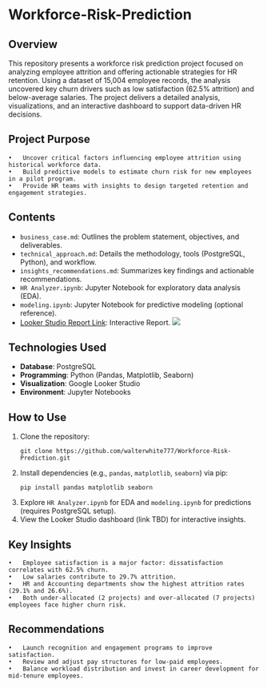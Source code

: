 # Workforce-Risk-Prediction

## Overview
This repository presents a workforce risk prediction project focused on analyzing employee attrition and offering actionable strategies for HR retention. Using a dataset of 15,004 employee records, the analysis uncovered key churn drivers such as low satisfaction (62.5% attrition) and below-average salaries. The project delivers a detailed analysis, visualizations, and an interactive dashboard to support data-driven HR decisions.

## Project Purpose
	•	Uncover critical factors influencing employee attrition using historical workforce data.
	•	Build predictive models to estimate churn risk for new employees in a pilot program.
	•	Provide HR teams with insights to design targeted retention and engagement strategies.

## Contents 
- `business_case.md`: Outlines the problem statement, objectives, and deliverables.
- `technical_approach.md`: Details the methodology, tools (PostgreSQL, Python), and workflow.
- `insights_recommendations.md`: Summarizes key findings and actionable recommendations.
- `HR Analyzer.ipynb`: Jupyter Notebook for exploratory data analysis (EDA).
- `modeling.ipynb`: Jupyter Notebook for predictive modeling (optional reference).
- [Looker Studio Report Link](https://lookerstudio.google.com/reporting/9f5c4533-f29c-4592-a59f-25a727b963c5): Interactive Report.
![](https://github.com/aliaagamall/Employee-Risk-Analytics-and-Prediction/blob/main/Reports/Employee%20Attrition%20Risk%20Report.png)

## Technologies Used
- **Database**: PostgreSQL
- **Programming**: Python (Pandas, Matplotlib, Seaborn)
- **Visualization**: Google Looker Studio
- **Environment**: Jupyter Notebooks

## How to Use
1. Clone the repository:
   ```
   git clone https://github.com/walterwhite777/Workforce-Risk-Prediction.git
   ```
3. Install dependencies (e.g., `pandas`, `matplotlib`, `seaborn`) via pip:
   ```
   pip install pandas matplotlib seaborn
   ```
4. Explore `HR Analyzer.ipynb` for EDA and `modeling.ipynb` for predictions (requires PostgreSQL setup).
5. View the Looker Studio dashboard (link TBD) for interactive insights.

## Key Insights
	•	Employee satisfaction is a major factor: dissatisfaction correlates with 62.5% churn.
	•	Low salaries contribute to 29.7% attrition.
	•	HR and Accounting departments show the highest attrition rates (29.1% and 26.6%).
	•	Both under-allocated (2 projects) and over-allocated (7 projects) employees face higher churn risk.

## Recommendations
	•	Launch recognition and engagement programs to improve satisfaction.
	•	Review and adjust pay structures for low-paid employees.
	•	Balance workload distribution and invest in career development for mid-tenure employees.


